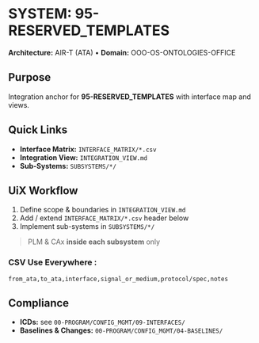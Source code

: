 # SYSTEM: 95-RESERVED_TEMPLATES

**Architecture:** AIR-T (ATA) • **Domain:** OOO-OS-ONTOLOGIES-OFFICE

## Purpose

Integration anchor for **95-RESERVED_TEMPLATES** with interface map and views.

## Quick Links

- **Interface Matrix:** `INTERFACE_MATRIX/*.csv`
- **Integration View:** `INTEGRATION_VIEW.md`
- **Sub-Systems:** `SUBSYSTEMS/*/`

## UiX Workflow

1. Define scope & boundaries in `INTEGRATION_VIEW.md`
2. Add / extend `INTERFACE_MATRIX/*.csv` header below
3. Implement sub-systems in `SUBSYSTEMS/*/`

> PLM & CAx **inside each subsystem** only

### CSV Use Everywhere :

```csv
from_ata,to_ata,interface,signal_or_medium,protocol/spec,notes
```

## Compliance

- **ICDs:** see `00-PROGRAM/CONFIG_MGMT/09-INTERFACES/`
- **Baselines & Changes:** `00-PROGRAM/CONFIG_MGMT/04-BASELINES/`
